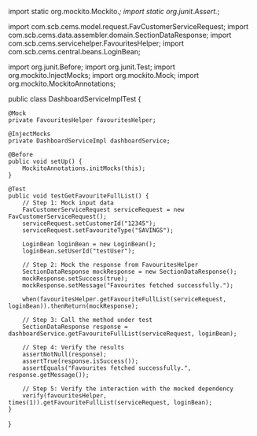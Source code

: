 import static org.mockito.Mockito.*;
import static org.junit.Assert.*;

import com.scb.cems.model.request.FavCustomerServiceRequest;
import com.scb.cems.data.assembler.domain.SectionDataResponse;
import com.scb.cems.servicehelper.FavouritesHelper;
import com.scb.cems.central.beans.LoginBean;

import org.junit.Before;
import org.junit.Test;
import org.mockito.InjectMocks;
import org.mockito.Mock;
import org.mockito.MockitoAnnotations;

public class DashboardServiceImplTest {

    @Mock
    private FavouritesHelper favouritesHelper;

    @InjectMocks
    private DashboardServiceImpl dashboardService;

    @Before
    public void setUp() {
        MockitoAnnotations.initMocks(this);
    }

    @Test
    public void testGetFavouriteFullList() {
        // Step 1: Mock input data
        FavCustomerServiceRequest serviceRequest = new FavCustomerServiceRequest();
        serviceRequest.setCustomerId("12345");
        serviceRequest.setFavouriteType("SAVINGS");

        LoginBean loginBean = new LoginBean();
        loginBean.setUserId("testUser");

        // Step 2: Mock the response from FavouritesHelper
        SectionDataResponse mockResponse = new SectionDataResponse();
        mockResponse.setSuccess(true);
        mockResponse.setMessage("Favourites fetched successfully.");

        when(favouritesHelper.getFavouriteFullList(serviceRequest, loginBean)).thenReturn(mockResponse);

        // Step 3: Call the method under test
        SectionDataResponse response = dashboardService.getFavouriteFullList(serviceRequest, loginBean);

        // Step 4: Verify the results
        assertNotNull(response);
        assertTrue(response.isSuccess());
        assertEquals("Favourites fetched successfully.", response.getMessage());

        // Step 5: Verify the interaction with the mocked dependency
        verify(favouritesHelper, times(1)).getFavouriteFullList(serviceRequest, loginBean);
    }
}
